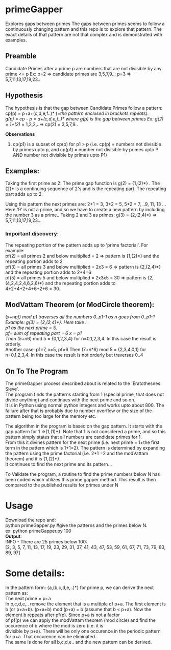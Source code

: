 # primeGapper
Explores gaps between primes
The gaps between primes seems to follow a continuously changing pattern and this repo is to explore that pattern. The exact details of that pattern are not that complex and is demonstrated with examples.    

## Preamble
Candidate Primes after a prime p are numbers that are not divisible by any prime <= p
Ex: p=2 => candidate primes are 3,5,7,9..; p=3 => 5,7,11,13,17,19,23..

## Hypothesis
The hypothesis is that the gap between Candidate Primes follow a pattern:  
cp(p) = p+a+(c,d,e,f..)\* (*=the pattern enclosed in brackets repeats).  
g(p) = cp - p = a+(c,d,e,f..)\* where g(p) is the gap between primes
Ex: g(2) = 1+(2)* = 1,2,2,..=> cp(2) = 3,5,7,9..

<b>Observations</b>  
1.  cp(p1) is a subset of cp(p) for p1 > p (i.e. cp(p) = numbers not divisible by primes upto p, and cp(p1) = number not divisible by primes upto P AND number not divisible by primes upto P1)  


## Examples:
Taking the first prime as 2: The prime gap function is g(2) = {1,(2)\*} . The (2)\* is a continuing sequence of 2's and is the repeating part. The repeating part adds up to 2.  

Using this pattern the next primes are: 2+1 = 3, 3+2 = 5, 5+2 = 7, ..9, 11, 13 ...  
Here '9' is not a prime, and so we have to create a new pattern by including the number 3 as a prime..
Taking 2 and 3 as primes: g(3) = {2,(2,4)\*} => 5,7,11,13,17,19,23...  

### Important discovery:  
The repeating portion of the pattern adds up to 'prime factorial'.  For example:  
pf(2) = all primes 2 and below multiplied = 2 => pattern is {1,(2)\*} and the repeating portion adds to 2  
pf(3) = all primes 3 and below multiplied = 2x3 = 6 => pattern is {2,(2,4)\*} and the repeating portion adds to 2+4=6  
pf(5) = all primes 5 and below multiplied = 2x3x5 = 30 => pattern is {2,(4,2,4,2,4,6,2,6)\*} and the repeating portion adds to  
4+2+4+2+4+6+2+6 = 30.

## ModVattam Theorem (or ModCircle theorem):
 (x+n*pf) mod p1 traverses all the numbers 0..p1-1 as n goes from 0..p1-1
 Example: g(3) = {2,(2,4)\*}.  Here take :  
 p1 as the next prime = 5,  
 pf= sum of repeating part = 6
 x = p1  
 Then (5+n*6) mod 5 = {0,1,2,3,4} for n=0,1,2,3,4. In this case the result is orderly.  
 Another case:
 p1=7, x=5, pf=6
 Then (7+n*6) mod 5 = {2,3,4,0,1}  for n=0,1,2,3,4. In this case the result is not orderly but traverses 0..4


## On To The Program
The primeGapper process described about is related to the 'Eratothesnes Sieve'.  
The program finds the patterns starting from 1 (special prime, that does not divide anything) and continues with the next prime and so on.  
It is in Python using normal python integers and works upto about 800.  The failure after that is probably due to number overflow or the size of the pattern being too large for the memory etc.

The algorithm in the program is based on the gap pattern. It starts with the gap pattern for 1 =>{1,(1)\*}.  Note that 1 is not considered a prime, and so this pattern simply states that all numbers are candidate primes for 1.  
From this it divines pattern for the next prime (i.e. next prime = 1+the first term in the pattern which is 1+1=2). The pattern is determined by expanding the pattern using the prime factorial (i.e. 2*1 =2 and the modVattam theorem) and it is {1,(2)\*}.  
It continues to find the next prime and its pattern...

To Validate the program, a routine to find the prime numbers below N has been coded which utilizes this prime gapper method.  This result is then compared to the published results for primes under N


# Usage
Download the repo and:  
python primeGapper.py <N> #give the patterns and the primes below N.  
ex: python primeGapper.py 100  
<b>Output</b>:  
INFO - There are 25 primes below 100:  
[2, 3, 5, 7, 11, 13, 17, 19, 23, 29, 31, 37, 41, 43, 47, 53, 59, 61, 67, 71, 73, 79, 83, 89, 97]

# Some details:  
In the pattern form: {a,(b,c,d,e,..)*} for prime p, we can derive the next pattern as:  
The next prime = p+a  
In b,c,d,e,.. remove the element that is a multiple of p+a. The first element is b (or p+a+b). 
(p+a+b) mod (p+a) = b (assume that b < p+a).  Now the element b repeats after pf(p).  Since p+a is not a factor  
of pf(p) we can apply the modVattam theorem (mod circle) and find the occurence of b where the mod is zero (i.e. it is  
divisible by p+a). There will be only one occurence in the periodic pattern for p+a. That occurence can be eliminated.  
The same is done for all b,c,d,e.. and the new pattern can be derived.





